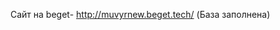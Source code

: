 Сайт на beget- <a link="http://muvyrnew.beget.tech/">http://muvyrnew.beget.tech/</a> (База заполнена)
